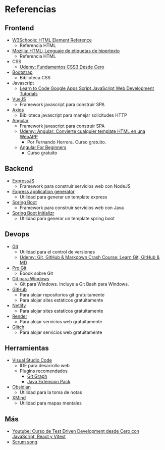 # Referencias

## Frontend

- [W3Schools: HTML Element Reference](https://www.w3schools.com/)
	- Referencia HTML
- [Mozilla: HTML: Lenguaje de etiquetas de hipertexto](https://developer.mozilla.org/es/docs/Web/HTML)
	- Referencia HTML
- CSS
	- [Udemy: Fundamentos CSS3 Desde Cero](https://www.udemy.com/course/css3-desde-cero/)
- [Bootstrap](https://getbootstrap.com/)
	- Biblioteca CSS
- Javascript
	- [Learn to Code Google Apps Script JavaScript Web Development Tutorials](https://basescripts.com/free-174page-pdf-guide-to-javascript-code-examples)
- [VueJS](https://vuejs.org)
	- Framework javascript para construir SPA
- [Axios](https://axios-http.com/)
	- Biblioteca javascript para manejar solicitudes HTTP
- [Angular](https://angular.io/)
	- Framework javascript para construir SPA
	- [Udemy: Angular: Convierte cualquier template HTML en una WebAPP](https://www.udemy.com/course/html-hacia-angular/)
		- Por Fernando Herrera. Curso gratuito.
	- [Angular For Beginners](https://angular-university.io/course/getting-started-with-angular2)
		- Curso gratuito

## Backend

- [ExpressJS](https://expressjs.com/es/)
	- Framework para construir servicios web con NodeJS
- [Express application generator](https://expressjs.com/en/starter/generator.html)
	- Utilidad para generar un template express
- [Spring Boot](https://spring.io/)
	- Framework para construir servicios web con Java
- [Spring Boot Initializr](https://start.spring.io/)
	- Utilidad para generar un template spring boot

## Devops

- [Git](https://git-scm.com/)
	- Utilidad para el control de versiones
	- [Udemy: Git, GitHub & Markdown Crash Course: Learn Git, GitHub & MD](https://www.udemy.com/course/git-github-markdown-crash-course-learn-git-github-md/)
- [Pro Git](https://git-scm.com/book/es/v2)
	- Ebook sobre Git
- [Git para Windows](https://git-scm.com/download/win)
	- Git para Windows. Incluye a Git Bash para Windows.
- [GitHub](https://github.com/)
	- Para alojar repositorios git gratuitamente
	- Para alojar sites estáticos gratuitamente
- [Netlify](https://www.netlify.com/)
	- Para alojar sites estaticos gratuitamente
- [Render](https://render.com/)
	- Para alojar servicios web gratuitamente
- [Glitch](https://glitch.com/)
	- Para alojar servicios web gratuitamente

## Herramientas

- [Visual Studio Code](https://code.visualstudio.com/)
	- IDE para desarrollo web
	- Plugins recomendados
		- [Git Graph](https://marketplace.visualstudio.com/items?itemName=mhutchie.git-graph)
		- [Java Extension Pack](https://marketplace.visualstudio.com/items?itemName=vscjava.vscode-java-pack)
- [Obsidian](https://obsidian.md/)
	- Utilidad para la toma de notas
- [XMind](https://xmind.app/)
	- Utilidad para mapas mentales

## Más

- [Youtube: Curso de Test Driven Development desde Cero con JavaScript, React y Vitest](https://www.youtube.com/watch?v=_t9l2TwGioc&ab_channel=midulive)
- [Scrum song](https://www.linkedin.com/posts/chadbeier_agilesongs-agile-scrum-ugcPost-7028373804229808128-uq0m/?utm_source=share&utm_medium=member_android)